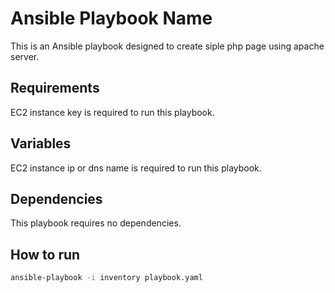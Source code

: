 # Ansible Playbook Name

This is an Ansible playbook designed to create siple php page using apache server.

## Requirements

EC2 instance key is required to run this playbook.

## Variables

EC2 instance ip or dns name is required to run this playbook.

## Dependencies

This playbook requires no dependencies.

## How to run

```bash
ansible-playbook -i inventory playbook.yaml
```
